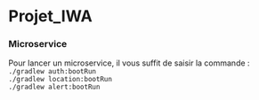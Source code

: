# Projet_IWA

### Microservice
Pour lancer un microservice, il vous suffit de saisir la commande :  
```./gradlew auth:bootRun```   
```./gradlew location:bootRun```  
```./gradlew alert:bootRun```  